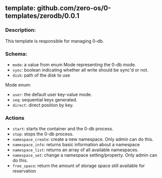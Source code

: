 ## template: github.com/zero-os/0-templates/zerodb/0.0.1

### Description:
This template is responsible for managing 0-db.

### Schema:

- `mode`: a value from enum Mode representing the 0-db mode.
- `sync`: boolean indicating whether all write should be sync'd or not.
- `disk`: path of the disk to use


Mode enum:
- `user`: the default user key-value mode.
- `seq`: sequential keys generated.
- `direct`: direct position by key.


### Actions
- `start`: starts the container and the 0-db process. 
- `stop`: stops the 0-db process.
- `namespace_create`: create a new namespace. Only admin can do this.
- `namespace_info`: returns basic information about a namespace
- `namespace_list`: returns an array of all available namespaces.
- `namespace_set`: change a namespace setting/property. Only admin can do this.
- `free_space`: return the amount of storage space still available for reservation